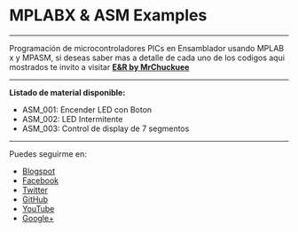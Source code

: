# MPLABX & ASM Examples
***
Programación de microcontroladores PICs en Ensamblador usando MPLAB x y MPASM, si deseas saber mas a detalle de cada uno de los codigos aqui mostrados te invito a visitar [**E&R by MrChuckuee**](http://mrchunckuee.blogspot.mx/p/mplab-x-y-asm.html)
***
**Listado de material disponible:**
- ASM_001: Encender LED con Boton
- ASM_002: LED Intermitente
- ASM_003: Control de display de 7 segmentos

***
Puedes seguirme en:
- [Blogspot](http://mrchunckuee.blogspot.com)
- [Facebook](https://www.facebook.com/ElectronicayRobotica)
- [Twitter](https://twitter.com/MrChunckuee)
- [GitHub](https://github.com/MrChunckuee)
- [YouTube](https://www.youtube.com/user/mrchunckueepsr)
- [Google+](https://plus.google.com/u/0/+PedroSanchez-MrChunckuee)
